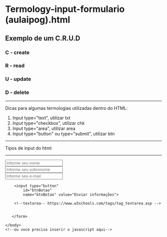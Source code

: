 # Termology-input-formulario (aulaipog).html

<html>
    <title></title>
    <head>
        <!--Você precisa inserir o javascript-->
        <!--javascript chama o link da pagina-->
    </head>
    <body>
       <h2>Exemplo de um C.R.U.D</h2>
       <h3>C - create</h3>
       <h3>R - read</h3>
       <h3>U - update</h3>
       <h3>D - delete</h3>
       <hr>
       Dicas para algumas termologias utilizadas dentro do HTML:
       <ol>
        <li>Input type="text", utilizar txt</li>
        <li>Input type="checkbox", utilizar chk</li>
        <li>Input type="area", utilizar area</li>
        <li>Input type="button" ou type="submit", utilizar btn</li>
       </ol>
       <hr>
       Tipos de input do html:
       <hr>
       <form id="formulario" name="frmCadastro">
        <div>
            <input type="text" id="txtNome" 
            name="txtNome"
            placeholder="Informe seu nome">
        </div>
        <div>
            <input type="text" id="txtSobrenome" 
            name="txtSobrenome"
            placeholder="Informe seu sobrenome"
            >
        </div>
        <div>
            <input type="text" id="txtEmail"
            name="txtEmail"
            placeholder="Informe seu e-mail">
        </div>

        <input type="button"
            id="btnBotao"
            name="btnBotao" value="Enviar informações">

        <!--textarea-- https://www.w3schools.com/tags/tag_textarea.asp -->


       </form>

    </body>
    <!--ou voce precisa inserir o javascript aqui-->
</html>
